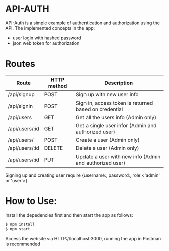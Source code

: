 # API-AUTH

API-Auth is a simple example of authentication and authorization using the API. The implemented concepts in the app:
  - user login with hashed password
  - json web token for authorization

# Routes

| Route | HTTP method | Description|
| ---------- | ------------------- | ---------- |
| /api/signup | POST | Sign up with new user info |
| /api/signin | POST | Sign in, access token is returned based on credential |
| /api/users | GET | Get all the users info (Admin only) |
| /api/users/:id | GET | Get a single user infor (Admin and authorized user) |
| /api/users/ | POST | Create a user (Admin only) |
| /api/users/:id | DELETE | Delete a user (Admin only) |
| /api/users/:id | PUT | Update a user with new info (Admin and authorized user) |


Signing up and creating user require {username:<username>, password:<password>, role:<'admin' or 'user'>}

# How to Use:
Install the depedencies first and then start the app as follows:
```sh
$ npm install
$ npm start
```
Access the website via HTTP://localhost:3000, running the app in Postman is recommended
